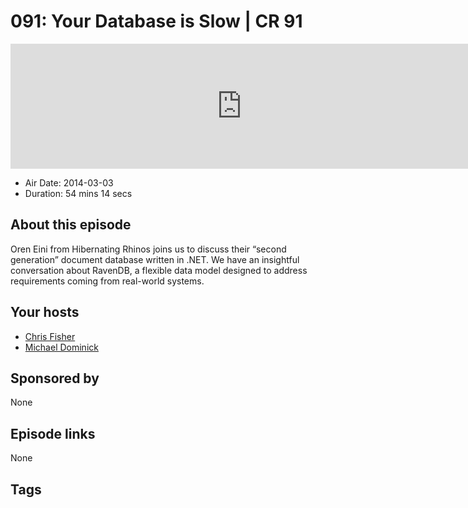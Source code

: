 # 091: Your Database is Slow | CR 91

<iframe src="https://player.fireside.fm/v2/MLf2ZzhC+e_PEjLrP?theme=dark" width="740" height="200" frameborder="0" scrolling="no"></iframe>

* Air Date: 2014-03-03
* Duration: 54 mins 14 secs

## About this episode

Oren Eini from Hibernating Rhinos joins us to discuss their “second generation” document database written in .NET.   We have an insightful conversation about RavenDB, a flexible data model designed to address requirements coming from real-world systems.

## Your hosts
* [Chris Fisher](https://coder.show/hosts/chrislas)
* [Michael Dominick](https://coder.show/hosts/michael)

## Sponsored by

None



## Episode links

None



## Tags

